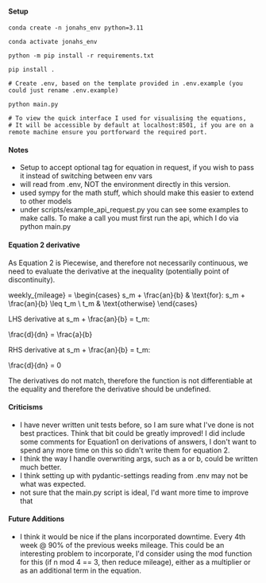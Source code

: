 
#### Setup
```
conda create -n jonahs_env python=3.11

conda activate jonahs_env

python -m pip install -r requirements.txt

pip install .

# Create .env, based on the template provided in .env.example (you could just rename .env.example)

python main.py

# To view the quick interface I used for visualising the equations,
# It will be accessible by default at localhost:8501, if you are on a remote machine ensure you portforward the required port. 
```

#### Notes
* Setup to accept optional tag for equation in request, if you wish to pass it instead of switching between env vars
* will read from .env, NOT the environment directly in this version.
* used sympy for the math stuff, which should make this easier to extend to other models
* under scripts/example_api_request.py you can see some examples to make calls. To make a call you must first run the api, which I do via python main.py 

#### Equation 2 derivative 

As Equation 2 is Piecewise, and therefore not necessarily continuous, we need to evaluate the derivative at the inequality (potentially point of discontinuity).


weekly_{mileage} = \begin{cases} s_m + \frac{an}{b} & \text{for}\: s_m + \frac{an}{b} \leq t_m \\ t_m & \text{otherwise} \end{cases}


LHS derivative at s_m + \frac{an}{b} = t_m:

\frac{d}{dn} = \frac{a}{b}

RHS derivative at s_m + \frac{an}{b} = t_m:

\frac{d}{dn} = 0 

The derivatives do not match, therefore the function is not differentiable at the equality and therefore the derivative should be undefined. 


#### Criticisms

* I have never written unit tests before, so I am sure what I've done is not best practices. Think that bit could be greatly improved! I did include some comments for Equation1 on derivations of answers, I don't want to spend any more time on this so didn't write them for equation 2. 
* I think the way I handle overwriting args, such as a or b, could be written much better.
* I think setting up with pydantic-settings reading from .env may not be what was expected.
* not sure that the main.py script is ideal, I'd want more time to improve that

#### Future Additions

* I think it would be nice if the plans incorporated downtime. Every 4th week @ 90% of the previous weeks mileage. This could be an interesting problem to incorporate, I'd consider using the mod function for this (if n mod 4 == 3, then reduce mileage), either as a multiplier or as an additional term in the equation. 

